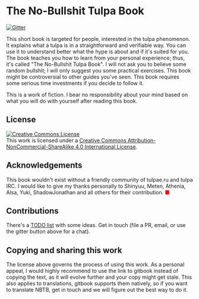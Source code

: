 # The No-Bullshit Tulpa Book

[![Gitter](https://badges.gitter.im/farcaller/nbtb.svg)](https://gitter.im/farcaller/nbtb?utm_source=badge&utm_medium=badge&utm_campaign=pr-badge)

This short book is targeted for people, interested in the tulpa phenomenon. It explains what a tulpa is in a straightforward and verifiable way. You can use it to understand better what the hype is about and if it's suited for you. The book teaches you how to learn from your personal experience; thus, it's called "The No-Bullshit Tulpa Book". I will not ask you to believe some random bullshit; I will only suggest you some practical exercises. This book might be controversial to other guides you've seen. This book requires some serious time investments if you decide to follow it.

This is a work of fiction. I bear no responsibility about your mind based on what you will do with yourself after reading this book.

## License

<a rel="license" href="http://creativecommons.org/licenses/by-nc-sa/4.0/"><img alt="Creative Commons License" style="border-width:0" src="https://i.creativecommons.org/l/by-nc-sa/4.0/88x31.png" /></a><br />This work is licensed under a <a rel="license" href="http://creativecommons.org/licenses/by-nc-sa/4.0/">Creative Commons Attribution-NonCommercial-ShareAlike 4.0 International License</a>.

## Acknowledgements

This book wouldn't exist without a friendly community of tulpae.ru and tulpa IRC. I would like to give my thanks personally to Shinyuu, Meten, Athenia, Alsa, Yuki, ShadowJonathan and all others for their contribution. <font color="red">&#x25a0;</font>

## Contributions

There's a [TODO list](TODO.todo) with some ideas. Get in touch (file a PR, email, or use the gitter button above for a chat).

## Copying and sharing this work

The license above governs the process of using this work. As a personal appeal, I would highly recommend to use the link to gitbook instead of copying the text, as it will evolve further and your copy might get stale. This also applies to translations, gitbook supports them natively, so if you want to translate NBTB, get in touch and we will figure out the best way to do it.
